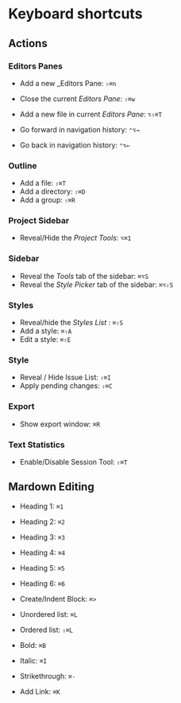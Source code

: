 
# Keyboard shortcuts

## Actions 


### Editors Panes 

- Add a new _Editors Pane: `⇧⌘n`
- Close the current _Editors Pane_: `⇧⌘w`
- Add a new file in current _Editors Pane_: `⌥⇧⌘T`

- Go forward in navigation history: `⌃⌥→` 
- Go back in navigation history: `⌃⌥←` 

### Outline 

- Add a file: `⇧⌘T` 
- Add a directory: `⇧⌘D` 
- Add a group: `⇧⌘R` 

### Project Sidebar

- Reveal/Hide the _Project Tools_: `⌥⌘1`

### Sidebar

- Reveal the _Tools_ tab of the sidebar: `⌘⌥S`
- Reveal the _Style Picker_ tab of the sidebar: `⌘⌥⇧S`

### Styles 

- Reveal/hide the _Styles List_ : `⌘⇧S`
- Add a style: `⌘⇧A`
- Edit a style: `⌘⇧E`

### Style 

- Reveal / Hide Issue List: `⇧⌘I`
- Apply pending changes: `⇧⌘C`

### Export 

- Show export window: `⌘R`


### Text Statistics

- Enable/Disable Session Tool: `⇧⌘T`

## Mardown Editing  

- Heading 1: `⌘1`
- Heading 2: `⌘2`
- Heading 3: `⌘3`
- Heading 4: `⌘4`
- Heading 5: `⌘5`
- Heading 6: `⌘6`

- Create/Indent Block: `⌘>`

- Unordered list: `⌘L`
- Ordered list: `⇧⌘L`

- Bold: `⌘B`
- Italic: `⌘I`
- Strikethrough: `⌘-`
- Add Link: `⌘K`
